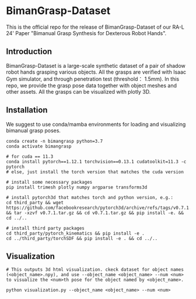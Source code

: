 # BimanGrasp-Dataset
This is the official repo for the release of BimanGrasp-Dataset of our RA-L 24' Paper "Bimanual Grasp Synthesis for Dexterous Robot Hands". 

## Introduction

BimanGrasp-Dataset is a large-scale synthetic dataset of a pair of shadow robot hands grasping various objects. All the grasps are verified with Isaac Gym simulator, and through penetration test (threshold： 1.5mm). In this repo, we provide the grasp pose data together with object meshes and other assets. All the grasps can be visualized with plotly 3D.

## Installation

We suggest to use conda/mamba environments for loading and visualizing bimanual grasp poses.

    conda create -n bimangrasp python=3.7
    conda activate bimangrasp

    # for cuda == 11.3
    conda install pytorch==1.12.1 torchvision==0.13.1 cudatoolkit=11.3 -c pytorch
    # else, just install the torch version that matches the cuda version
    
    # install some necessary packages
    pip install trimesh plotly numpy argparse transforms3d

    # install pytorch3d that matches torch and python version, e.g.:
    cd third_party && wget https://github.com/facebookresearch/pytorch3d/archive/refs/tags/v0.7.1.tar.gz && tar -xzvf v0.7.1.tar.gz && cd v0.7.1.tar.gz && pip install -e. && cd ../..

    # install third party packages
    cd third_party/pytorch_kinematics && pip install -e .
    cd ../third_party/torchSDF && pip install -e . && cd ../..

## Visualization

    # This outputs 3d html visualization. ckeck dataset for object names (<object_name>.npy), and use --object_name <object_name> --num <num> to visualize the <num>th pose for the object named by <object_name>.
    
    python visualization.py --object_name <object_name> --num <num>
